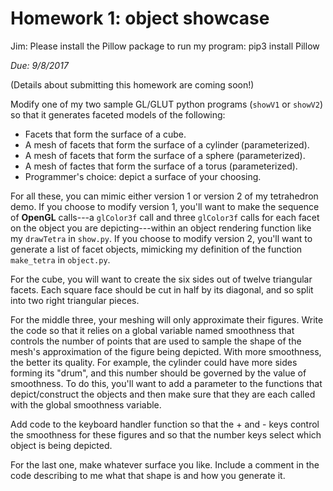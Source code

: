 # Homework 1: object showcase

Jim: Please install the Pillow package to run my program:
pip3 install Pillow


*Due: 9/8/2017*

(Details about submitting this homework are coming soon!) 

Modify one of my two sample GL/GLUT python programs (`showV1` or `showV2`) so that it generates faceted models of the following:

* Facets that form the surface of a cube.
* A mesh of facets that form the surface of a cylinder (parameterized).
* A mesh of facets that form the surface of a sphere (parameterized).
* A mesh of factes that form the surface of a torus (parameterized).
* Programmer's choice: depict a surface of your choosing.

For all these, you can mimic either version 1 or version 2 of my tetrahedron demo. If you choose to modify version 1, you'll want to make the sequence of **OpenGL** calls---a `glColor3f` call and three `glColor3f` calls for each facet on the object you are depicting---within an object rendering function like my `drawTetra` in `show.py`. If you choose to modify version 2, you'll want to generate a list of facet objects, mimicking my definition of the function `make_tetra` in `object.py`. 

For the cube, you will want to create the six sides out of twelve triangular facets. Each square face should be cut in half by its diagonal, and so split into two right triangular pieces. 

For the middle three, your meshing will only approximate their figures. Write the code so that it relies on a global variable named smoothness that controls the number of points that are used to sample the shape of the mesh's approximation of the figure being depicted. With more smoothness, the better its quality. For example, the cylinder could have more sides forming its "drum", and this number should be governed by the value of smoothness. To do this, you'll want to add a parameter to the functions that depict/construct the objects and then make sure that they are each called with the global smoothness variable. 

Add code to the keyboard handler function so that the + and - keys control the smoothness for these figures and so that the number keys select which object is being depicted.

For the last one, make whatever surface you like. Include a comment in the code describing to me what that shape is and how you generate it. 
